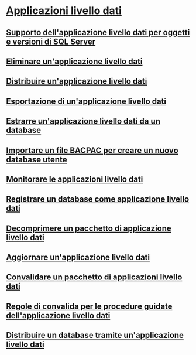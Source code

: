 # [Applicazioni livello dati](data-tier-applications.md)
## [Supporto dell'applicazione livello dati per oggetti e versioni di SQL Server](dac-support-for-sql-server-objects-and-versions.md)
## [Eliminare un'applicazione livello dati](delete-a-data-tier-application.md)
## [Distribuire un'applicazione livello dati](deploy-a-data-tier-application.md)
## [Esportazione di un'applicazione livello dati](export-a-data-tier-application.md)
## [Estrarre un'applicazione livello dati da un database](extract-a-dac-from-a-database.md)
## [Importare un file BACPAC per creare un nuovo database utente](import-a-bacpac-file-to-create-a-new-user-database.md)
## [Monitorare le applicazioni livello dati](monitor-data-tier-applications.md)
## [Registrare un database come applicazione livello dati](register-a-database-as-a-dac.md)
## [Decomprimere un pacchetto di applicazione livello dati](unpack-a-dac-package.md)
## [Aggiornare un'applicazione livello dati](upgrade-a-data-tier-application.md)
## [Convalidare un pacchetto di applicazioni livello dati](validate-a-dac-package.md)
## [Regole di convalida per le procedure guidate dell'applicazione livello dati](dbengine-validation-rules.md)
## [Distribuire un database tramite un'applicazione livello dati](deploy-a-database-by-using-a-dac.md)
